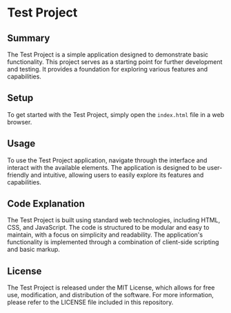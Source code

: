 # Test Project
## Summary
The Test Project is a simple application designed to demonstrate basic functionality. This project serves as a starting point for further development and testing. It provides a foundation for exploring various features and capabilities.

## Setup
To get started with the Test Project, simply open the `index.html` file in a web browser.

## Usage
To use the Test Project application, navigate through the interface and interact with the available elements. The application is designed to be user-friendly and intuitive, allowing users to easily explore its features and capabilities.

## Code Explanation
The Test Project is built using standard web technologies, including HTML, CSS, and JavaScript. The code is structured to be modular and easy to maintain, with a focus on simplicity and readability. The application's functionality is implemented through a combination of client-side scripting and basic markup.

## License
The Test Project is released under the MIT License, which allows for free use, modification, and distribution of the software. For more information, please refer to the LICENSE file included in this repository.